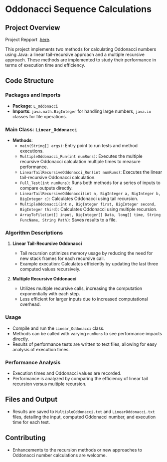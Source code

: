 # Oddonacci Sequence Calculations

## Project Overview
Project Repport .[here](https://github.com/Silent0Wings/Oddonacci-Sequence-Calculations/blob/6cc48b494cb479e8351a28f720fa466c6bb1a380/Github.pdf).


This project implements two methods for calculating Oddonacci numbers using Java: a linear tail-recursive approach and a multiple recursive approach. These methods are implemented to study their performance in terms of execution time and efficiency.

## Code Structure

### Packages and Imports
- **Package**: `L_Oddonacci`
- **Imports**: `java.math.BigInteger` for handling large numbers, `java.io` classes for file operations.

### Main Class: `Linear_Oddonacci`
- **Methods**:
  - `main(String[] args)`: Entry point to run tests and method executions.
  - `MultipleOddonacci_Run(int numRuns)`: Executes the multiple recursive Oddonacci calculation multiple times to measure performance.
  - `LinearTailRecursiveOddonacci_Run(int numRuns)`: Executes the linear tail-recursive Oddonacci calculation.
  - `Full_Test(int numRuns)`: Runs both methods for a series of inputs to compare outputs directly.
  - `LinearTailRecursiveOddonacci(int n, BigInteger a, BigInteger b, BigInteger c)`: Calculates Oddonacci using tail recursion.
  - `MultipleOddonacci(int n, BigInteger first, BigInteger second, BigInteger third)`: Calculates Oddonacci using multiple recursion.
  - `ArrayToFile(int[] input, BigInteger[] Data, long[] time, String FuncName, String Path)`: Saves results to a file.

### Algorithm Descriptions
1. **Linear Tail-Recursive Oddonacci**
   - Tail recursion optimizes memory usage by reducing the need for new stack frames for each recursive call.
   - Example execution: Calculates efficiently by updating the last three computed values recursively.
   
2. **Multiple Recursive Oddonacci**
   - Utilizes multiple recursive calls, increasing the computation exponentially with each step.
   - Less efficient for larger inputs due to increased computational overhead.

### Usage
- Compile and run the `Linear_Oddonacci` class.
- Methods can be called with varying `numRuns` to see performance impacts directly.
- Results of performance tests are written to text files, allowing for easy analysis of execution times.

### Performance Analysis
- Execution times and Oddonacci values are recorded.
- Performance is analyzed by comparing the efficiency of linear tail recursion versus multiple recursion.

## Files and Output
- Results are saved to `MultipleOddonacci.txt` and `LinearOddonacci.txt` files, detailing the input, computed Oddonacci number, and execution time for each test.

## Contributing
- Enhancements to the recursion methods or new approaches to Oddonacci number calculations are welcome.

